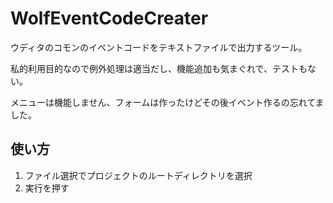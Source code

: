 # WolfEventCodeCreater

ウディタのコモンのイベントコードをテキストファイルで出力するツール。

私的利用目的なので例外処理は適当だし、機能追加も気まぐれで、テストもない。

メニューは機能しません、フォームは作ったけどその後イベント作るの忘れてました。


## 使い方

1. ファイル選択でプロジェクトのルートディレクトリを選択
2. 実行を押す
